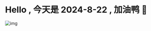 
# Hello , 今天是 2024-8-22 , 加油鸭 🤭

![img](https://v1.jinrishici.com/all.svg?font-size=18&spacing=4)

